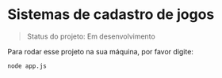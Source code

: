 <h1>Sistemas de cadastro de jogos</h1>

> Status do projeto: Em desenvolvimento

Para rodar esse projeto na sua máquina, por favor digite:

````
node app.js
````


